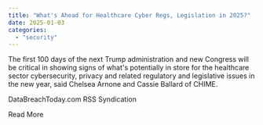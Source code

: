 ```yaml
---
title: "What's Ahead for Healthcare Cyber Regs, Legislation in 2025?"
date: 2025-01-03
categories: 
  - "security"
---
```


The first 100 days of the next Trump administration and new Congress will be critical in showing signs of what's potentially in store for the healthcare sector cybersecurity, privacy and related regulatory and legislative issues in the new year, said Chelsea Arnone and Cassie Ballard of CHIME.

​DataBreachToday.com RSS Syndication

​Read More

